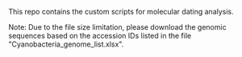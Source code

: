 This repo contains the custom scripts for molecular dating analysis.

Note: Due to the file size limitation, please download the genomic sequences based on the accession IDs listed in the file "Cyanobacteria_genome_list.xlsx".
